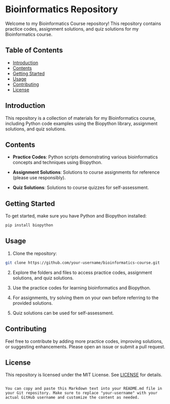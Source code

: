 # Bioinformatics Repository

Welcome to my Bioinformatics Course repository! This repository contains practice codes, assignment solutions, and quiz solutions for my Bioinformatics course.

## Table of Contents

- [Introduction](#introduction)
- [Contents](#contents)
- [Getting Started](#getting-started)
- [Usage](#usage)
- [Contributing](#contributing)
- [License](#license)

## Introduction

This repository is a collection of materials for my Bioinformatics course, including Python code examples using the Biopython library, assignment solutions, and quiz solutions.

## Contents

- **Practice Codes**: Python scripts demonstrating various bioinformatics concepts and techniques using Biopython.

- **Assignment Solutions**: Solutions to course assignments for reference (please use responsibly).

- **Quiz Solutions**: Solutions to course quizzes for self-assessment.

## Getting Started

To get started, make sure you have Python and Biopython installed:

```bash
pip install biopython
```

## Usage

1. Clone the repository:

```bash
git clone https://github.com/your-username/bioinformatics-course.git
```

2. Explore the folders and files to access practice codes, assignment solutions, and quiz solutions.

3. Use the practice codes for learning bioinformatics and Biopython.

4. For assignments, try solving them on your own before referring to the provided solutions.

5. Quiz solutions can be used for self-assessment.

## Contributing

Feel free to contribute by adding more practice codes, improving solutions, or suggesting enhancements. Please open an issue or submit a pull request.

## License

This repository is licensed under the MIT License. See [LICENSE](LICENSE) for details.
```

You can copy and paste this Markdown text into your README.md file in your Git repository. Make sure to replace "your-username" with your actual GitHub username and customize the content as needed.
